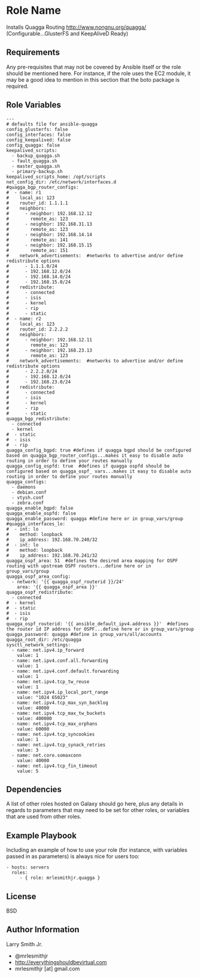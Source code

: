 Role Name
=========

Installs Quagga Routing http://www.nongnu.org/quagga/ (Configurable...GlusterFS and KeepAliveD Ready)

Requirements
------------

Any pre-requisites that may not be covered by Ansible itself or the role should be mentioned here. For instance, if the role uses the EC2 module, it may be a good idea to mention in this section that the boto package is required.

Role Variables
--------------

````
---
# defaults file for ansible-quagga
config_glusterfs: false
config_interfaces: false
config_keepalived: false
config_quagga: false
keepalived_scripts:
  - backup_quagga.sh
  - fault_quagga.sh
  - master_quagga.sh
  - primary-backup.sh
keepalived_scripts_home: /opt/scripts
net_config_dir: /etc/network/interfaces.d
#quagga_bgp_router_configs:
#  - name: r1
#    local_as: 123
#    router_id: 1.1.1.1
#    neighbors:
#      - neighbor: 192.168.12.12
#        remote_as: 123
#      - neighbor: 192.168.31.13
#        remote_as: 123
#      - neighbor: 192.168.14.14
#        remote_as: 141
#      - neighbor: 192.168.15.15
#        remote_as: 151
#    network_advertisements:  #networks to advertise and/or define redistribute options
#      - 1.1.1.0/24
#      - 192.168.12.0/24
#      - 192.168.14.0/24
#      - 192.168.15.0/24
#    redistribute:
#      - connected
#      - isis
#      - kernel
#      - rip
#      - static
#  - name: r2
#    local_as: 123
#    router_id: 2.2.2.2
#    neighbors:
#      - neighbor: 192.168.12.11
#        remote_as: 123
#      - neighbor: 192.168.23.13
#        remote_as: 123
#    network_advertisements:  #networks to advertise and/or define redistribute options
#      - 2.2.2.0/24
#      - 192.168.12.0/24
#      - 192.168.23.0/24
#    redistribute:
#      - connected
#      - isis
#      - kernel
#      - rip
#      - static
quagga_bgp_redistribute:
  - connected
  - kernel
#  - static
#  - isis
#  - rip
quagga_config_bgpd: true #defines if quagga bgpd should be configured based on quagga_bgp_router_configs...makes it easy to disable auto routing in order to define your routes manually
quagga_config_ospfd: true  #defines if quagga ospfd should be configured based on quagga_ospf_ vars...makes it easy to disable auto routing in order to define your routes manually
quagga_configs:
  - daemons
  - debian.conf
  - vtysh.conf
  - zebra.conf
quagga_enable_bgpd: false
quagga_enable_ospfd: false
quagga_enable_password: quagga #define here or in group_vars/group
#quagga_interfaces_lo:
#  - int: lo
#    method: loopback
#    ip_address: 192.168.70.240/32
#  - int: lo
#    method: loopback
#    ip_address: 192.168.70.241/32
quagga_ospf_area: 51  #defines the desired area mapping for OSPF routing with upstream OSPF routers...define here or in group_vars/group
quagga_ospf_area_config:
  - network: '{{ quagga_ospf_routerid }}/24'
    area: '{{ quagga_ospf_area }}'
quagga_ospf_redistribute:
  - connected
#  - kernel
#  - static
#  - isis
#  - rip
quagga_ospf_routerid: '{{ ansible_default_ipv4.address }}'  #defines the router id IP address for OSPF...define here or in group_vars/group
quagga_password: quagga #define in group_vars/all/accounts
quagga_root_dir: /etc/quagga
sysctl_network_settings:
  - name: net.ipv4.ip_forward
    value: 1
  - name: net.ipv4.conf.all.forwarding
    value: 1
  - name: net.ipv4.conf.default.forwarding
    value: 1
  - name: net.ipv4.tcp_tw_reuse
    value: 1
  - name: net.ipv4.ip_local_port_range
    value: "1024 65023"
  - name: net.ipv4.tcp_max_syn_backlog
    value: 40000
  - name: net.ipv4.tcp_max_tw_buckets
    value: 400000
  - name: net.ipv4.tcp_max_orphans
    value: 60000
  - name: net.ipv4.tcp_syncookies
    value: 1
  - name: net.ipv4.tcp_synack_retries
    value: 3
  - name: net.core.somaxconn
    value: 40000
  - name: net.ipv4.tcp_fin_timeout
    value: 5
````

Dependencies
------------

A list of other roles hosted on Galaxy should go here, plus any details in regards to parameters that may need to be set for other roles, or variables that are used from other roles.

Example Playbook
----------------

Including an example of how to use your role (for instance, with variables passed in as parameters) is always nice for users too:

    - hosts: servers
      roles:
         - { role: mrlesmithjr.quagga }

License
-------

BSD

Author Information
------------------

Larry Smith Jr.
- @mrlesmithjr
- http://everythingshouldbevirtual.com
- mrlesmithjr [at] gmail.com
